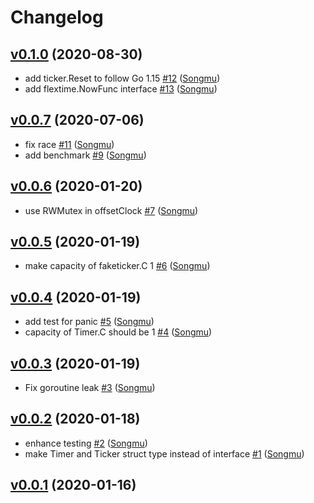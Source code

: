 # Changelog

## [v0.1.0](https://github.com/Songmu/flextime/compare/v0.0.7...v0.1.0) (2020-08-30)

* add ticker.Reset to follow Go 1.15 [#12](https://github.com/Songmu/flextime/pull/12) ([Songmu](https://github.com/Songmu))
* add flextime.NowFunc interface [#13](https://github.com/Songmu/flextime/pull/13) ([Songmu](https://github.com/Songmu))

## [v0.0.7](https://github.com/Songmu/flextime/compare/v0.0.6...v0.0.7) (2020-07-06)

* fix race [#11](https://github.com/Songmu/flextime/pull/11) ([Songmu](https://github.com/Songmu))
* add benchmark [#9](https://github.com/Songmu/flextime/pull/9) ([Songmu](https://github.com/Songmu))

## [v0.0.6](https://github.com/Songmu/flextime/compare/v0.0.5...v0.0.6) (2020-01-20)

* use RWMutex in offsetClock [#7](https://github.com/Songmu/flextime/pull/7) ([Songmu](https://github.com/Songmu))

## [v0.0.5](https://github.com/Songmu/flextime/compare/v0.0.4...v0.0.5) (2020-01-19)

* make capacity of faketicker.C 1 [#6](https://github.com/Songmu/flextime/pull/6) ([Songmu](https://github.com/Songmu))

## [v0.0.4](https://github.com/Songmu/flextime/compare/v0.0.3...v0.0.4) (2020-01-19)

* add test for panic [#5](https://github.com/Songmu/flextime/pull/5) ([Songmu](https://github.com/Songmu))
* capacity of Timer.C should be 1 [#4](https://github.com/Songmu/flextime/pull/4) ([Songmu](https://github.com/Songmu))

## [v0.0.3](https://github.com/Songmu/flextime/compare/v0.0.2...v0.0.3) (2020-01-19)

* Fix goroutine leak [#3](https://github.com/Songmu/flextime/pull/3) ([Songmu](https://github.com/Songmu))

## [v0.0.2](https://github.com/Songmu/flextime/compare/v0.0.1...v0.0.2) (2020-01-18)

* enhance testing [#2](https://github.com/Songmu/flextime/pull/2) ([Songmu](https://github.com/Songmu))
* make Timer and Ticker struct type instead of interface [#1](https://github.com/Songmu/flextime/pull/1) ([Songmu](https://github.com/Songmu))

## [v0.0.1](https://github.com/Songmu/flextime/compare/fd5b95be9b8e...v0.0.1) (2020-01-16)

